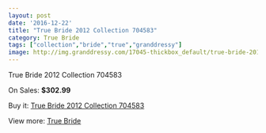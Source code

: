 ```yaml
---
layout: post
date: '2016-12-22'
title: "True Bride 2012 Collection 704583"
category: True Bride
tags: ["collection","bride","true","granddressy"]
image: http://img.granddressy.com/17045-thickbox_default/true-bride-2012-collection-704583.jpg
---
```

True Bride 2012 Collection 704583

On Sales: **$302.99**
<a href="https://www.granddressy.com/en/true-bride/16047-true-bride-2012-collection-704583.html"><amp-img layout="responsive" width="600" height="600" src="//img.granddressy.com/17045-thickbox_default/true-bride-2012-collection-704583.jpg" alt="True Bride 2012 Collection 704583 0" /></a>

Buy it: [True Bride 2012 Collection 704583](https://www.granddressy.com/en/true-bride/16047-true-bride-2012-collection-704583.html "True Bride 2012 Collection 704583")

View more: [True Bride](https://www.granddressy.com/en/358-true-bride "True Bride")